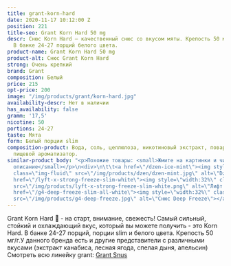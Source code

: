 ```yaml
---
title: grant-korn-hard
date: 2020-11-17 10:12:00 Z
position: 221
title-seo: Grant Korn Hard 50 mg
descr: Снюс Korn Hard — качественный снюс со вкусом мяты. Крепость 50 мг никотина.
  В банке 24-27 порций белого цвета.
product-name: Grant Korn Hard 50 mg
product-alt: Снюс Grant Korn Hard
strong: Очень крепкий
brand: Grant
composition: Белый
price: 215
opt-price: 200
image: "/img/products/grant/korn-hard.jpg"
availability-descr: Нет в наличии
has_availability: false
gramm: '17,5'
nicotine: 50
portions: 24-27
taste: Мята
form: Белый порции slim
composition-product: Вода, соль, целлюлоза, никотиновый экстракт, поваренная сода,
  пищевой ароматизатор.
similar-product_body: "<p>Похожие товары: <small>Жмите на картинки и читайте полное
  описание</small></p>\n<div>\n\t\t<a href=\"/dzen-ice-mint\"><img style=\"width:32%\"
  class=\"img-fluid\" src=\"/img/products/dzen/dzen-mint.jpg\" alt=\"Dzen Ice Mint\"></a>\n\t\t<a
  href=\"/lyft-x-strong-freeze-slim-white\"><img style=\"width:32%\" class=\"img-fluid\"
  src=\"/img/products/lyft-x-strong-freeze-slim-white.png\" alt=\"Лифт фриз\"></a>\n<a
  href=\"/g4-deep-freeze-slim-all-white\"><img style=\"width:32%\" class=\"img-fluid\"
  src=\"/img/products/g4-deep-freeze.jpg\" alt=\"Снюс Deep Freeze\"></a>\n</div>"
---
```


Grant Korn Hard 🌿 - на старт, внимание, свежесть! Самый сильный, стойкий и охлаждающий вкус, который вы можете получить - это Korn Hard. В банке 24-27 порций, порции slim и белого цвета. Крепость 50 мг/г.У данного бренда есть и другие представители c различными вкусами (экстракт канабиса, лесная ягода, спелая дыня, апельсин) Смотреть всю линейку grant: <a href="/grant-snus">Grant Snus</a>